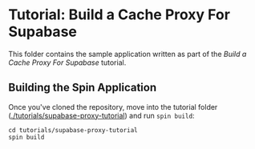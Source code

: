 # Tutorial: Build a Cache Proxy For Supabase

This folder contains the sample application written as part of the _Build a Cache Proxy For Supabase_ tutorial.

## Building the Spin Application

Once you've cloned the repository, move into the tutorial folder ([./tutorials/supabase-proxy-tutorial](/tutorials/supabase-proxy-tutorial)) and run `spin build`:

```console
cd tutorials/supabase-proxy-tutorial
spin build
```

